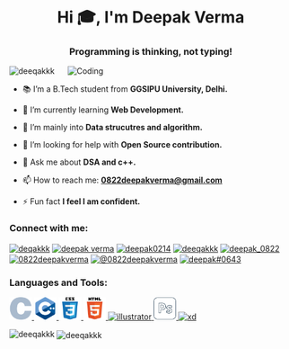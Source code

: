<h1 align="center">Hi 🎓, I'm Deepak Verma</h1>
<h3 align="center">Programming is thinking, not typing!</h3>
<img align="right" alt="Coding" width="400" src="https://user-images.githubusercontent.com/78724676/107845321-998ad500-6e00-11eb-8f60-a90db837bdb2.gif">

<p align="left"> <img src="https://komarev.com/ghpvc/?username=deeqakkk&label=Profile%20views&color=0e75b6&style=flat" alt="deeqakkk" /> </p>

- 📚 I’m a B.Tech student from **GGSIPU University, Delhi.**

- 🌱 I’m currently learning **Web Development.**

- 👯 I’m mainly into **Data strucutres and algorithm.**

- 🤝 I’m looking for help with **Open Source contribution.**

- 💬 Ask me about **DSA and c++.**

- 📫 How to reach me: **0822deepakverma@gmail.com**

- ⚡ Fun fact **I feel I am confident.**

<h3 align="left">Connect with me:</h3>
<p align="left">
<a href="https://twitter.com/deeqakkk" target="blank"><img align="center" src="https://cdn.jsdelivr.net/npm/simple-icons@3.0.1/icons/twitter.svg" alt="deqakkk" height="30" width="40" /></a>
<a href="https://linkedin.com/in/deepak verma" target="blank"><img align="center" src="https://cdn.jsdelivr.net/npm/simple-icons@3.0.1/icons/linkedin.svg" alt="deepak verma" height="30" width="40" /></a>
<a href="https://fb.com/deepak0214" target="blank"><img align="center" src="https://cdn.jsdelivr.net/npm/simple-icons@3.0.1/icons/facebook.svg" alt="deepak0214" height="30" width="40" /></a>
<a href="https://instagram.com/deeqakkk" target="blank"><img align="center" src="https://cdn.jsdelivr.net/npm/simple-icons@3.0.1/icons/instagram.svg" alt="deeqakkk" height="30" width="40" /></a>
<a href="https://www.codechef.com/users/deepak_0822" target="blank"><img align="center" src="https://cdn.jsdelivr.net/npm/simple-icons@3.1.0/icons/codechef.svg" alt="deepak_0822" height="30" width="40" /></a>
<a href="https://www.hackerrank.com/0822deepakverma" target="blank"><img align="center" src="https://cdn.jsdelivr.net/npm/simple-icons@3.0.1/icons/hackerrank.svg" alt="0822deepakverma" height="30" width="40" /></a>
<a href="https://www.hackerearth.com/@0822deepakverma" target="blank"><img align="center" src="https://cdn.jsdelivr.net/npm/simple-icons@3.0.1/icons/hackerearth.svg" alt="@0822deepakverma" height="30" width="40" /></a>
<a href="https://discord.gg/deepak#0643" target="blank"><img align="center" src="https://cdn.jsdelivr.net/npm/simple-icons@3.0.1/icons/discord.svg" alt="deepak#0643" height="30" width="40" /></a>
</p>

<h3 align="left">Languages and Tools:</h3>
<p align="left"> <a href="https://www.cprogramming.com/" target="_blank"> <img src="https://raw.githubusercontent.com/devicons/devicon/master/icons/c/c-original.svg" alt="c" width="40" height="40"/> </a> <a href="https://www.w3schools.com/cpp/" target="_blank"> <img src="https://raw.githubusercontent.com/devicons/devicon/master/icons/cplusplus/cplusplus-original.svg" alt="cplusplus" width="40" height="40"/> </a> <a href="https://www.w3schools.com/css/" target="_blank"> <img src="https://raw.githubusercontent.com/devicons/devicon/master/icons/css3/css3-original-wordmark.svg" alt="css3" width="40" height="40"/> </a> <a href="https://www.w3.org/html/" target="_blank"> <img src="https://raw.githubusercontent.com/devicons/devicon/master/icons/html5/html5-original-wordmark.svg" alt="html5" width="40" height="40"/> </a> <a href="https://www.adobe.com/in/products/illustrator.html" target="_blank"> <img src="https://www.vectorlogo.zone/logos/adobe_illustrator/adobe_illustrator-icon.svg" alt="illustrator" width="40" height="40"/> </a> <a href="https://www.photoshop.com/en" target="_blank"> <img src="https://raw.githubusercontent.com/devicons/devicon/master/icons/photoshop/photoshop-line.svg" alt="photoshop" width="40" height="40"/> </a> <a href="https://www.adobe.com/products/xd.html" target="_blank"> <img src="https://cdn.worldvectorlogo.com/logos/adobe-xd.svg" alt="xd" width="40" height="40"/> </a> </p>

<p><img align="left" src="https://github-readme-stats.vercel.app/api/top-langs?username=deeqakkk&show_icons=true&locale=en&layout=compact" alt="deeqakkk" /></p>

<p>&nbsp;<img align="center" src="https://github-readme-stats.vercel.app/api?username=deeqakkk&show_icons=true&locale=en" alt="deeqakkk" /></p>

